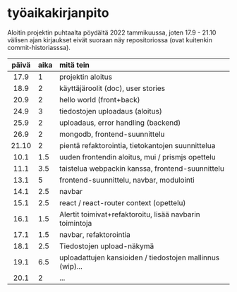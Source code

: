 # työaikakirjanpito

Aloitin projektin puhtaalta pöydältä 2022 tammikuussa, joten 17.9 - 21.10 välisen ajan kirjaukset eivät suoraan näy repositoriossa (ovat kuitenkin commit-historiasssa).

| päivä | aika | mitä tein  |
| :----:|:-----| :-----|
| 17.9 | 1    | projektin aloitus |
| 18.9 | 2    | käyttäjäroolit (doc), user stories |
| 20.9 | 2    | hello world (front+back) |
| 24.9 | 3    | tiedostojen uploadaus (aloitus) |
| 25.9 | 2    | uploadaus, error handling (backend) |
| 26.9 | 2    | mongodb, frontend-suunnittelu |
| 21.10 | 2   | pientä refaktorointia, tietokantojen suunnittelua |
| 10.1 | 1.5  | uuden frontendin aloitus, mui / prismjs opettelu |
| 11.1 | 3.5  | taistelua webpackin kanssa, frontend-suunnittelu |
| 13.1 | 5    | frontend-suunnittelu, navbar, modulointi |
| 14.1 | 2.5  | navbar |
| 15.1 | 2.5  | react / react-router context (opettelu) |
| 16.1 | 1.5  | Alertit toimivat+refaktoroitu, lisää navbarin toimintoja |
| 17.1 | 1.5  | navbar, refaktorointia |
| 18.1 | 2.5  | Tiedostojen upload-näkymä |
| 19.1 | 6.5  | uploadattujen kansioiden / tiedostojen mallinnus (wip)... |
| 20.1 | 2    | ... |
